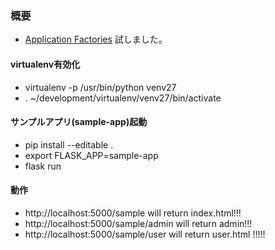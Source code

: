 ### 概要
* [Application Factories](http://flask.pocoo.org/docs/0.11/patterns/appfactories/) 試しました。

#### virtualenv有効化
* virtualenv -p /usr/bin/python venv27
* . ~/development/virtualenv/venv27/bin/activate

#### サンプルアプリ(sample-app)起動
* pip install --editable .
* export FLASK_APP=sample-app
* flask run

#### 動作
* http://localhost:5000/sample will return index.html!!!
* http://localhost:5000/sample/admin will return admin!!!
* http://localhost:5000/sample/user will return user.html !!!!!